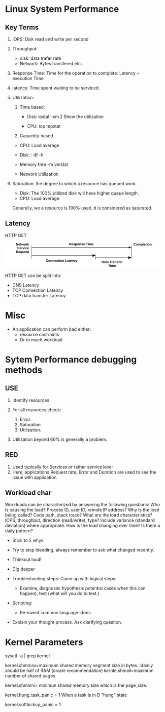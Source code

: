 # Linux System Performance

## Key Terms

1. IOPS: Disk read and write per second
2. Throughput:
    - disk: data trafer rate
    - Network: Bytes transfered
    etc..

3. Response Time: Time for the operation to complete: Latency + execution Time

4. latency: Time spent waiting to be serviced.

5. Utilization: 
    1. Time based:
        - Disk:
        iostat -xm 2
        Show the utilization

        - CPU:
            top
            mpstat

    2. Capactity based
    - CPU: Load average

    - Disk:
        : df -h
    - Memory
        free -m
        vmstat
    - Network Utilization

6. Saturation: the degree to which a resource has queued work.
    - Disk: The 100% utilized disk will have higher queue length.
    - CPU: Load average.

    Generally, we a resource is 100% used, it is considered as saturated.

## Latency

HTTP GET

![](2021-11-25-11-11-32.png)

HTTP GET can be split into:
- DNS Latency
- TCP Connection Latency
- TCP data transfer Latency.


# Misc
- An application can perform bad either:
    - resource costraints
    - Or to much workload 

# Sytem Performance debugging methods

## USE
1. Identify resources
2. For all resources check:
    1. Erros
    2. Saturation
    3. Utilization.

3. Utilization beyond 60% is generally a problem.



## RED
1. Used typically for Services or rather service level
2. Here, applications Request rate, Error and Duration are used to see the issue with application.


## Workload char

Workloads can be characterized by answering the following
questions:
Who is causing the load? Process ID, user ID, remote IP address?
Why is the load being called? Code path, stack trace?
What are the load characteristics? IOPS, throughput, direction
(read/write), type? Include variance (standard deviation) where
appropriate.
How is the load changing over time? Is there a daily pattern?

- Stick to 5 whys

- Try to stop bleeding, always remember to ask what changed recently. 

- Thinkout loud!

- Dig deeper

- Troubleshooting steps: Come up with logical steps:
    - Examine, diagnosis( hypothesis potential cases when this can happen), test (what will you do to test.)

- Scripting:
    - Re-invent common language idons.
- Explain your thought process. Ask clarifying question.


# Kernel Parameters
sysctl -a | grep kernel

kernel.shmmax=maximum shared memory segment size in bytes. Ideally should be half of RAM (oracle recommendation)
kernle.shmall=maximum number of shared pages.

kernel.shmmni= minimun shared memory size which is the page_size.

kernel.hung_task_panic = 1 When a task is in D "hung" state 

kernel.softlockup_panic = 1
